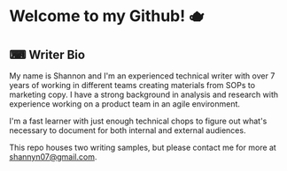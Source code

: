 # Welcome to my Github! 🫖
## ⌨ Writer Bio 
My name is Shannon and I'm an experienced technical writer with over 7 years of working in different teams creating materials from SOPs to marketing copy. I have a strong background in analysis and research with experience working on a product team in an agile environment.

I'm a fast learner with just enough technical chops to figure out what's necessary to document for both internal and external audiences.

This repo houses two writing samples, but please contact me for more at shannyn07@gmail.com.
